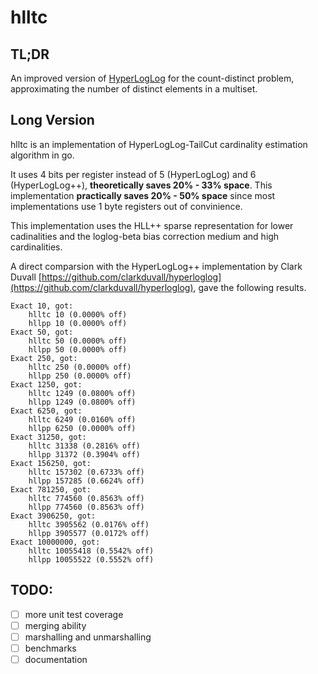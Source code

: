 # hlltc
## TL;DR
An improved version of [HyperLogLog](https://en.wikipedia.org/wiki/HyperLogLog) for the count-distinct problem, approximating the number of distinct elements in a multiset.

## Long Version
hlltc is an implementation of HyperLogLog-TailCut cardinality estimation algorithm in go.

It uses 4 bits per register instead of 5 (HyperLogLog) and 6 (HyperLogLog++), **theoretically saves 20% - 33% space**.
This implementation **practically saves 20% - 50% space** since most implementations use 1 byte registers out of convinience.

This implementation uses the HLL++ sparse representation for lower cadinalities and the loglog-beta bias correction medium and high cardinalities.

A direct comparsion with the HyperLogLog++ implementation by Clark Duvall [https://github.com/clarkduvall/hyperloglog](https://github.com/clarkduvall/hyperloglog), gave the following results.

```
Exact 10, got:
	hlltc 10 (0.0000% off)
	hllpp 10 (0.0000% off)
Exact 50, got:
	hlltc 50 (0.0000% off)
	hllpp 50 (0.0000% off)
Exact 250, got:
	hlltc 250 (0.0000% off)
	hllpp 250 (0.0000% off)
Exact 1250, got:
	hlltc 1249 (0.0800% off)
	hllpp 1249 (0.0800% off)
Exact 6250, got:
	hlltc 6249 (0.0160% off)
	hllpp 6250 (0.0000% off)
Exact 31250, got:
	hlltc 31338 (0.2816% off)
	hllpp 31372 (0.3904% off)
Exact 156250, got:
	hlltc 157302 (0.6733% off)
	hllpp 157285 (0.6624% off)
Exact 781250, got:
	hlltc 774560 (0.8563% off)
	hllpp 774560 (0.8563% off)
Exact 3906250, got:
	hlltc 3905562 (0.0176% off)
	hllpp 3905577 (0.0172% off)
Exact 10000000, got:
	hlltc 10055418 (0.5542% off)
	hllpp 10055522 (0.5552% off)
```

## TODO:
* [ ] more unit test coverage
* [ ] merging ability 
* [ ] marshalling and unmarshalling
* [ ] benchmarks
* [ ] documentation
